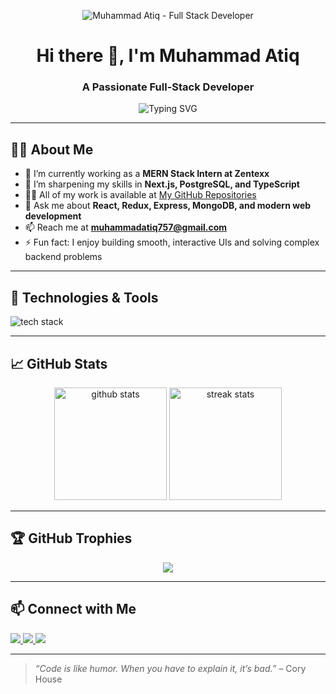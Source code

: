 <p align="center">
<p align="center">
  <img src="https://i.ibb.co/YOUR_IMAGE_NAME/banner.png" alt="Muhammad Atiq - Full Stack Developer" />
</p>

</p>

<h1 align="center">Hi there 👋, I'm Muhammad Atiq</h1>
<h3 align="center">A Passionate Full-Stack Developer</h3>

<p align="center">
  <img src="https://readme-typing-svg.demolab.com?font=Fira+Code&pause=1000&width=435&lines=Welcome+to+my+GitHub+Profile!;I+build+scalable+web+apps;MERN+%2B+Next.js+Developer!" alt="Typing SVG" />
</p>

---

## 🙋‍♂️ About Me

- 🔭 I’m currently working as a **MERN Stack Intern at Zentexx**
- 🌱 I’m sharpening my skills in **Next.js, PostgreSQL, and TypeScript**
- 👨‍💻 All of my work is available at [My GitHub Repositories](https://github.com/MuhammadAtiq757?tab=repositories)
- 💬 Ask me about **React, Redux, Express, MongoDB, and modern web development**
- 📫 Reach me at **muhammadatiq757@gmail.com**
- ⚡ Fun fact: I enjoy building smooth, interactive UIs and solving complex backend problems

---

## 🚀 Technologies & Tools

<p align="left">
  <img src="https://skillicons.dev/icons?i=html,css,js,ts,react,redux,next,nodejs,express,postgres,mongodb,git" alt="tech stack" />
</p>

---

## 📈 GitHub Stats

<p align="center">
  <img src="https://github-readme-stats.vercel.app/api?username=MuhammadAtiq757&show_icons=true&theme=radical" alt="github stats" height="180" />
  <img src="https://github-readme-streak-stats.herokuapp.com/?user=MuhammadAtiq757&theme=radical" alt="streak stats" height="180" />
</p>

---

## 🏆 GitHub Trophies

<p align="center">
  <img src="https://github-profile-trophy.vercel.app/?username=MuhammadAtiq757&theme=radical&no-bg=true&margin-w=15" />
</p>

---

## 📫 Connect with Me

<p align="left">
  <a href="https://www.linkedin.com/in/muhammadatiq757/" target="_blank">
    <img src="https://img.shields.io/badge/LinkedIn-%230077B5.svg?&style=for-the-badge&logo=linkedin&logoColor=white" />
  </a>
  <a href="mailto:muhammadatiq757@gmail.com">
    <img src="https://img.shields.io/badge/Gmail-D14836?style=for-the-badge&logo=gmail&logoColor=white" />
  </a>
  <a href="https://github.com/MuhammadAtiq757" target="_blank">
    <img src="https://img.shields.io/badge/GitHub-100000?style=for-the-badge&logo=github&logoColor=white" />
  </a>
</p>

---

> _“Code is like humor. When you have to explain it, it’s bad.”_ – Cory House
